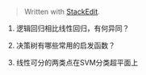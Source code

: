 


> Written with [StackEdit](https://stackedit.io/).

1. 逻辑回归相比线性回归，有何异同？

2. 决策树有哪些常用的启发函数？

3. 线性可分的两类点在SVM分类超平面上
<!--stackedit_data:
eyJoaXN0b3J5IjpbODgzMjEyNjE3XX0=
-->